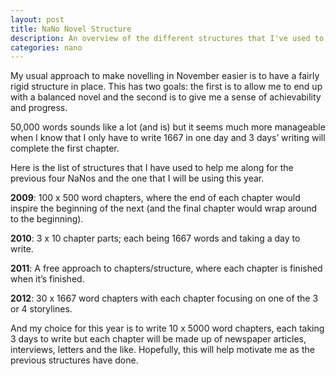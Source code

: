 ```yaml
---
layout: post
title: NaNo Novel Structure
description: An overview of the different structures that I've used to make my NaNoWriMo novels easier to write.
categories: nano
---
```

My usual approach to make novelling in November easier is to have a fairly rigid structure in place.  This has two goals: the first is to allow me to end up with a balanced novel and the second is to give me a sense of achievability and progress.

50,000 words sounds like a lot (and is) but it seems much more manageable when I know that I only have to write 1667 in one day and 3 days’ writing will complete the first chapter.

Here is the list of structures that I have used to help me along for the previous four NaNos and the one that I will be using this year.

**2009**: 100 x 500 word chapters, where the end of each chapter would inspire the beginning of the next (and the final chapter would wrap around to the beginning).

**2010**: 3 x 10 chapter parts; each being 1667 words and taking a day to write.

**2011**: A free approach to chapters/structure, where each chapter is finished when it’s finished.

**2012**: 30 x 1667 word chapters with each chapter focusing on one of the 3 or 4 storylines.

And my choice for this year is to write 10 x 5000 word chapters, each taking 3 days to write but each chapter will be made up of newspaper articles, interviews, letters and the like.  Hopefully, this will help motivate me as the previous structures have done.

